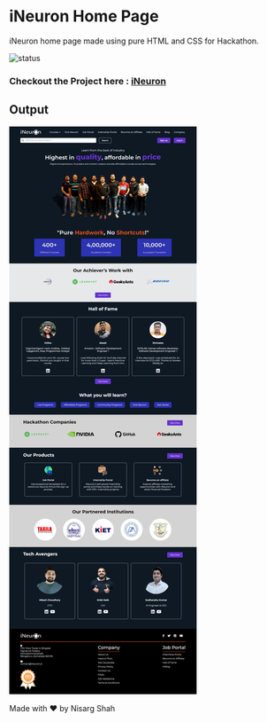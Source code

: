 # iNeuron Home Page
iNeuron home page made using pure HTML and CSS for Hackathon.

![status](https://img.shields.io/badge/status-ongoing-green)

### Checkout the Project here : [iNeuron](https://ai-ineuron.netlify.app/)

## Output
![output](output.png)

Made with ❤️ by Nisarg Shah


